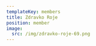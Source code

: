 ```yaml
---
templateKey: members
title: Zdravko Roje
position: member
image:
  src: /img/zdravko-roje-69.png
---
```

